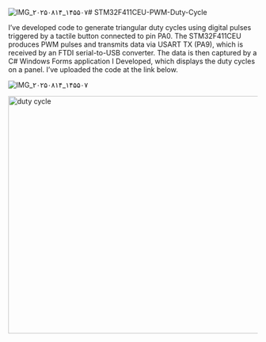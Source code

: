![IMG_۲۰۲۵۰۸۱۴_۱۴۵۵۰۷](https://github.com/user-attachments/assets/924be9a7-4718-4717-8ff3-fa3a18ed3e56)# STM32F411CEU-PWM-Duty-Cycle

I’ve developed code to generate triangular duty cycles using digital pulses triggered by a tactile button connected to pin PA0. The STM32F411CEU produces PWM pulses and transmits data via USART TX (PA9), which is received by an FTDI serial-to-USB converter. The data is then captured by a C# Windows Forms application I Developed, which displays the duty cycles on a panel. I’ve uploaded the code at the link below.

![IMG_۲۰۲۵۰۸۱۴_۱۴۵۵۰۷](https://github.com/user-attachments/assets/8185e87b-05ca-4030-bb06-c2bce23569d7)

<img width="597" height="480" alt="duty cycle" src="https://github.com/user-attachments/assets/047511bf-6dc6-4408-9737-aeae2a2582e2" />
